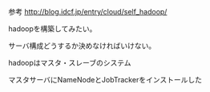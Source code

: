
参考
http://blog.idcf.jp/entry/cloud/self_hadoop/

hadoopを構築してみたい。

サーバ構成どうするか決めなければいけない。

hadoopはマスタ・スレーブのシステム

マスタサーバにNameNodeとJobTrackerをインストールした


